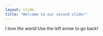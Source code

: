 ```yaml
---
layout: slide
title: "Welcome to our second slide!"
---
```

*I love the world*
Use the left arrow to go back!
